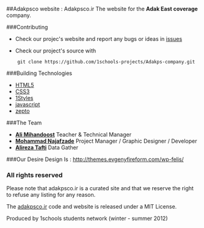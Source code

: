 ##Adakpsco website : Adakpsco.ir
The website for the **Adak East coverage** company.


###Contributing

* Check our projec's website and report any bugs or ideas in [issues](https://github.com/1schools-projects/Adakps-company/issues)

* Check our project's source with
```
    git clone https://github.com/1schools-projects/Adakps-company.git
```


###Building Technologies
* [HTML5](http://ali.md/wiki/html5)
* [CSS3](http://ali.md/css3ref)
* [1Styles](http://ali.md/1styles)
* [javascript](http://www.javascriptsource.com)
* [zepto](http://zeptojs.com)


###The Team
* [**Ali Mihandoost**](http://github.com/Alimd) Teacher  & Technical Manager
* [**Mohammad Najafzade**](http://github.com/mohammadn) Project Manager / Graphic Designer / Developer
* [**Alireza Tafti**](https://github.com/alirezatafti) Data Gather

###Our Desire Design Is : http://themes.evgenyfireform.com/wp-felis/

### All rights reserved ###
Please note that adakpsco.ir is a curated site and that we reserve the right to refuse any listing for any reason.

The [adakpsco.ir](http://adakpsco.ir) code and website is released under a MIT License.

Produced by 1schools students network (winter - summer 2012)
